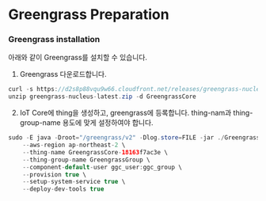 # Greengrass Preparation

### Greengrass installation 

아래와 같이 Greengrass를 설치할 수 있습니다. 

1) Greengrass 다운로드합니다. 

```java
curl -s https://d2s8p88vqu9w66.cloudfront.net/releases/greengrass-nucleus-latest.zip > greengrass-nucleus-latest.zip 
unzip greengrass-nucleus-latest.zip -d GreengrassCore
```

2)  IoT Core에 thing을 생성하고, greengrass에 등록합니다. thing-nam과 thing-group-name 용도에 맞게 설정하여야 합니다. 

```java
sudo -E java -Droot="/greengrass/v2" -Dlog.store=FILE -jar ./GreengrassCore/lib/Greengrass.jar \
	--aws-region ap-northeast-2 \
	--thing-name GreengrassCore-18163f7ac3e \
	--thing-group-name GreengrassGroup \
	--component-default-user ggc_user:ggc_group \
	--provision true \
	--setup-system-service true \
	--deploy-dev-tools true
```
